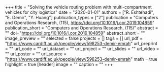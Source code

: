+++
title = "Solving the vehicle routing problem with multi-compartment vehicles for city logistics"
date = "2020-01-01"
authors = ["R. Eshtehadi", "E. Demir", "Y. Huang"]
publication_types = ["2"]
publication = "Computers and Operations Research, (115), https://doi.org/10.1016/j.cor.2019.104859"
publication_short = "Computers and Operations Research, (115)"
abstract = ""
doi="https://doi.org/10.1016/j.cor.2019.104859"
abstract_short = ""
image_preview = ""
selected = false
projects = []
tags = []
url_pdf = "https://www.cardiff.ac.uk/people/view/598253-demir-emrah"
url_preprint = ""
url_code = ""
url_dataset = ""
url_project = ""
url_slides = ""
url_video = ""
url_poster = ""
url_source = "https://www.cardiff.ac.uk/people/view/598253-demir-emrah"
math = true
highlight = true
[header]
image = ""
caption = ""
+++
